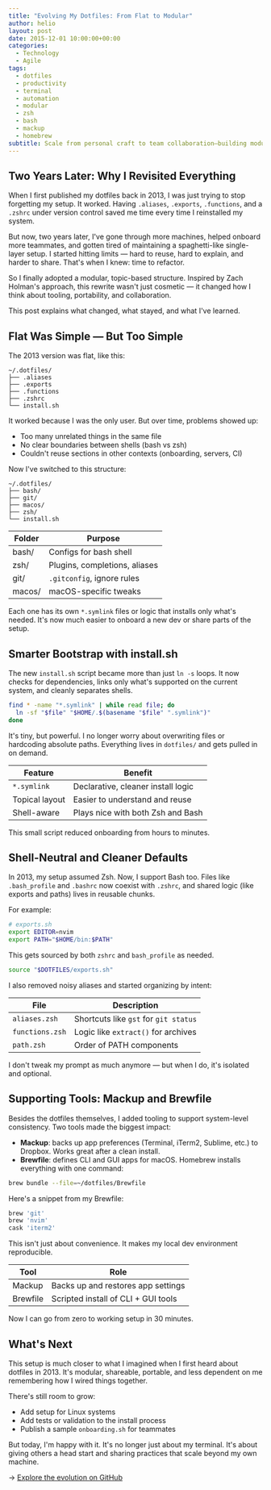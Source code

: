 ```yaml
---
title: "Evolving My Dotfiles: From Flat to Modular"
author: helio
layout: post
date: 2015-12-01 10:00:00+00:00
categories:
  - Technology
  - Agile
tags:
  - dotfiles
  - productivity
  - terminal
  - automation
  - modular
  - zsh
  - bash
  - mackup
  - homebrew
subtitle: Scale from personal craft to team collaboration—building modular, topic-based dotfiles with shell-neutral support, smart bootstrapping, and reproducible environments through Mackup and Brewfile
---
```


## Two Years Later: Why I Revisited Everything

When I first published my dotfiles back in 2013, I was just trying to stop forgetting my setup. It worked. Having `.aliases`, `.exports`, `.functions`, and a `.zshrc` under version control saved me time every time I reinstalled my system.

But now, two years later, I've gone through more machines, helped onboard more teammates, and gotten tired of maintaining a spaghetti-like single-layer setup. I started hitting limits — hard to reuse, hard to explain, and harder to share. That's when I knew: time to refactor.

So I finally adopted a modular, topic-based structure. Inspired by Zach Holman's approach, this rewrite wasn't just cosmetic — it changed how I think about tooling, portability, and collaboration.

This post explains what changed, what stayed, and what I've learned.

## Flat Was Simple — But Too Simple

The 2013 version was flat, like this:

```
~/.dotfiles/
├── .aliases
├── .exports
├── .functions
├── .zshrc
└── install.sh
```

It worked because I was the only user. But over time, problems showed up:

- Too many unrelated things in the same file
- No clear boundaries between shells (bash vs zsh)
- Couldn't reuse sections in other contexts (onboarding, servers, CI)

Now I've switched to this structure:

```
~/.dotfiles/
├── bash/
├── git/
├── macos/
├── zsh/
└── install.sh
```

| Folder | Purpose                       |
| ------ | ----------------------------- |
| bash/  | Configs for bash shell        |
| zsh/   | Plugins, completions, aliases |
| git/   | `.gitconfig`, ignore rules    |
| macos/ | macOS-specific tweaks         |

Each one has its own `*.symlink` files or logic that installs only what's needed. It's now much easier to onboard a new dev or share parts of the setup.

## Smarter Bootstrap with install.sh

The new `install.sh` script became more than just `ln -s` loops. It now checks for dependencies, links only what's supported on the current system, and cleanly separates shells.

```bash
find * -name "*.symlink" | while read file; do
  ln -sf "$file" "$HOME/.$(basename "$file" ".symlink")"
done
```

It's tiny, but powerful. I no longer worry about overwriting files or hardcoding absolute paths. Everything lives in `dotfiles/` and gets pulled in on demand.

| Feature        | Benefit                            |
| -------------- | ---------------------------------- |
| `*.symlink`    | Declarative, cleaner install logic |
| Topical layout | Easier to understand and reuse     |
| Shell-aware    | Plays nice with both Zsh and Bash  |

This small script reduced onboarding from hours to minutes.

## Shell-Neutral and Cleaner Defaults

In 2013, my setup assumed Zsh. Now, I support Bash too. Files like `.bash_profile` and `.bashrc` now coexist with `.zshrc`, and shared logic (like exports and paths) lives in reusable chunks.

For example:

```bash
# exports.sh
export EDITOR=nvim
export PATH="$HOME/bin:$PATH"
```

This gets sourced by both `zshrc` and `bash_profile` as needed.

```bash
source "$DOTFILES/exports.sh"
```

I also removed noisy aliases and started organizing by intent:

| File            | Description                           |
| --------------- | ------------------------------------- |
| `aliases.zsh`   | Shortcuts like `gst` for `git status` |
| `functions.zsh` | Logic like `extract()` for archives   |
| `path.zsh`      | Order of PATH components              |

I don't tweak my prompt as much anymore — but when I do, it's isolated and optional.

## Supporting Tools: Mackup and Brewfile

Besides the dotfiles themselves, I added tooling to support system-level consistency. Two tools made the biggest impact:

- **Mackup**: backs up app preferences (Terminal, iTerm2, Sublime, etc.) to Dropbox. Works great after a clean install.
- **Brewfile**: defines CLI and GUI apps for macOS. Homebrew installs everything with one command:

```bash
brew bundle --file=~/dotfiles/Brewfile
```

Here's a snippet from my Brewfile:

```bash
brew 'git'
brew 'nvim'
cask 'iterm2'
```

This isn't just about convenience. It makes my local dev environment reproducible.

| Tool     | Role                                |
| -------- | ----------------------------------- |
| Mackup   | Backs up and restores app settings  |
| Brewfile | Scripted install of CLI + GUI tools |

Now I can go from zero to working setup in 30 minutes.

## What's Next

This setup is much closer to what I imagined when I first heard about dotfiles in 2013. It's modular, shareable, portable, and less dependent on me remembering how I wired things together.

There's still room to grow:

- Add setup for Linux systems
- Add tests or validation to the install process
- Publish a sample `onboarding.sh` for teammates

But today, I'm happy with it. It's no longer just about my terminal. It's about giving others a head start and sharing practices that scale beyond my own machine.

→ [Explore the evolution on GitHub](https://github.com/helmedeiros/dotfiles/compare/5af32427cc0fff55e4d3ee6e43ca0f94fbbd66f7...88cb13bf0ee8913ce50d5bc0fb475b07486ca3a2)
